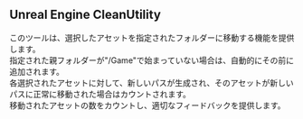## Unreal Engine CleanUtility
このツールは、選択したアセットを指定されたフォルダーに移動する機能を提供します。
<br />指定された親フォルダーが"/Game"で始まっていない場合は、自動的にその前に追加されます。
<br />各選択されたアセットに対して、新しいパスが生成され、そのアセットが新しいパスに正常に移動された場合はカウントされます。
<br />移動されたアセットの数をカウントし、適切なフィードバックを提供します。




